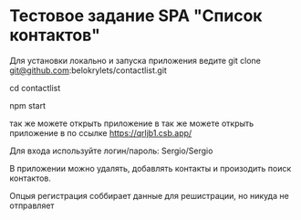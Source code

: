 # Тестовое задание SPA "Список контактов"

Для установки локально и запуска приложения ведите git clone git@github.com:belokrylets/contactlist.git

cd contactlist

npm start

так же можете открыть приложение в так же можете открыть приложение в по ссылке https://qrljb1.csb.app/

Для входа используйте логин/пароль: Sergio/Sergio

В приложении можно удалять, добавлять контакты и произодить поиск контактов.

Опцыя регистрация соббирает данные для решистрации, но никуда не отправляет

